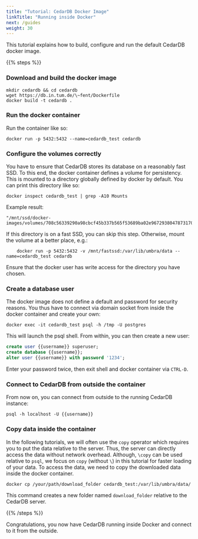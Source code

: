 ```yaml
---
title: "Tutorial: CedarDB Docker Image"
linkTitle: "Running inside Docker"
next: /guides
weight: 30
---
```

This tutorial explains how to build, configure and run the default CedarDB docker image.


{{% steps %}}

### Download and build the docker image

```shell
mkdir cedardb && cd cedardb
wget https://db.in.tum.de/\~fent/Dockerfile
docker build -t cedardb .
```


### Run the docker container

Run the container like so:
```shell
docker run -p 5432:5432 --name=cedardb_test cedardb
```


### Configure the volumes correctly

You have to ensure that CedarDB stores its database on a reasonably fast SSD.
To this end, the docker container defines a volume for persistency.
This is mounted to a directory globally defined by docker by default.
You can print this directory like so:

```shell
docker inspect cedardb_test | grep -A10 Mounts

```

Example result:

```shell
"/mnt/ssd/docker-images/volumes/708c56339290a98cbcf45b337b565f53689ba02e96729380478731705225f3d8/_data"
```
If this directory is on a fast SSD, you can skip this step.
Otherwise, mount the volume at a better place, e.g.:
```shell
    docker run -p 5432:5432 -v /mnt/fastssd:/var/lib/umbra/data --name=cedardb_test cedardb
```

Ensure that the docker user has write access for the directory you have chosen.

### Create a database user

The docker image does not define a default and password for security reasons.
You thus have to connect via domain socket from inside the docker container and create your own:

```shell
docker exec -it cedardb_test psql -h /tmp -U postgres

```
This will launch the psql shell. From within, you can then create a new user:

```sql
create user {{username}} superuser;
create database {{username}};
alter user {{username}} with password '1234';
```
Enter your password twice, then exit shell and docker container via `CTRL-D`.

### Connect to CedarDB from outside the container

From now on, you can connect from outside to the running CedarDB instance:
```shell
psql -h localhost -U {{username}}
```

### Copy data inside the container

In the following tutorials, we will often use the `copy` operator which requires you to put the data relative to the server.
Thus, the server can directly access the data without network overhead.
Although, `\copy` can be used relative to `psql`, we focus on `copy` (without `\`) in this tutorial for faster loading of your data.
To access the data, we need to copy the downloaded data inside the docker container.

```shell
docker cp /your/path/download_folder cedardb_test:/var/lib/umbra/data/
```

This command creates a new folder named `download_folder` relative to the CedarDB server.

{{% /steps %}}

Congratulations, you now have CedarDB running inside Docker and connect to it from the outside.
